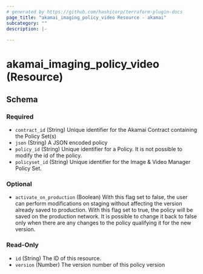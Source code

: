 ```yaml
---
# generated by https://github.com/hashicorp/terraform-plugin-docs
page_title: "akamai_imaging_policy_video Resource - akamai"
subcategory: ""
description: |-
  
---
```


# akamai_imaging_policy_video (Resource)





<!-- schema generated by tfplugindocs -->
## Schema

### Required

- `contract_id` (String) Unique identifier for the Akamai Contract containing the Policy Set(s)
- `json` (String) A JSON encoded policy
- `policy_id` (String) Unique identifier for a Policy. It is not possible to modify the id of the policy.
- `policyset_id` (String) Unique identifier for the Image & Video Manager Policy Set.

### Optional

- `activate_on_production` (Boolean) With this flag set to false, the user can perform modifications on staging without affecting the version already saved to production. With this flag set to true, the policy will be saved on the production network. It is possible to change it back to false only when there are any changes to the policy qualifying it for the new version.

### Read-Only

- `id` (String) The ID of this resource.
- `version` (Number) The version number of this policy version
